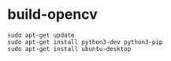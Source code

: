 # build-opencv

```
sudo apt-get update
sudo apt-get install python3-dev python3-pip
sudo apt-get install ubuntu-desktop
```
